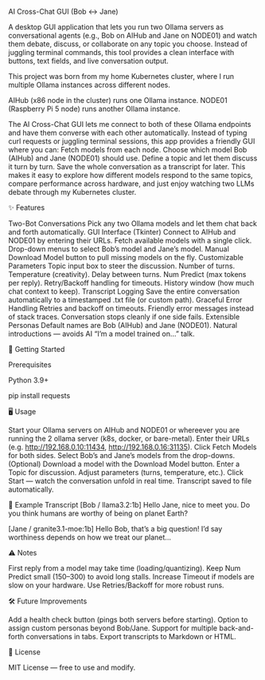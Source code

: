 AI Cross-Chat GUI (Bob ↔ Jane)

A desktop GUI application that lets you run two Ollama servers as conversational agents (e.g., Bob on AIHub and Jane on NODE01) and watch them debate, discuss, or collaborate on any topic you choose.
Instead of juggling terminal commands, this tool provides a clean interface with buttons, text fields, and live conversation output.

This project was born from my home Kubernetes cluster, where I run multiple Ollama instances across different nodes.

AIHub (x86 node in the cluster) runs one Ollama instance.
NODE01 (Raspberry Pi 5 node) runs another Ollama instance.

The AI Cross-Chat GUI lets me connect to both of these Ollama endpoints and have them converse with each other automatically. Instead of typing curl requests or juggling terminal sessions, this app provides a friendly GUI where you can:
Fetch models from each node.
Choose which model Bob (AIHub) and Jane (NODE01) should use.
Define a topic and let them discuss it turn by turn.
Save the whole conversation as a transcript for later.
This makes it easy to explore how different models respond to the same topics, compare performance across hardware, and just enjoy watching two LLMs debate through my Kubernetes cluster.

✨ Features

Two-Bot Conversations
Pick any two Ollama models and let them chat back and forth automatically.
GUI Interface (Tkinter)
Connect to AIHub and NODE01 by entering their URLs.
Fetch available models with a single click.
Drop-down menus to select Bob’s model and Jane’s model.
Manual Download Model button to pull missing models on the fly.
Customizable Parameters
Topic input box to steer the discussion.
Number of turns.
Temperature (creativity).
Delay between turns.
Num Predict (max tokens per reply).
Retry/Backoff handling for timeouts.
History window (how much chat context to keep).
Transcript Logging
Save the entire conversation automatically to a timestamped .txt file (or custom path).
Graceful Error Handling
Retries and backoff on timeouts.
Friendly error messages instead of stack traces.
Conversation stops cleanly if one side fails.
Extensible Personas
Default names are Bob (AIHub) and Jane (NODE01).
Natural introductions — avoids AI “I’m a model trained on…” talk.

🚀 Getting Started

Prerequisites

Python 3.9+

pip install requests


🖥 Usage

Start your Ollama servers on AIHub and NODE01 or whereever you are running the 2 ollama server (k8s, docker, or bare-metal).
Enter their URLs (e.g. http://192.168.0.10:11434, http://192.168.0.16:31135).
Click Fetch Models for both sides.
Select Bob’s and Jane’s models from the drop-downs.
(Optional) Download a model with the Download Model button.
Enter a Topic for discussion.
Adjust parameters (turns, temperature, etc.).
Click Start — watch the conversation unfold in real time.
Transcript saved to file automatically.

📂 Example Transcript
[Bob / llama3.2:1b]
Hello Jane, nice to meet you. Do you think humans are worthy of being on planet Earth?

[Jane / granite3.1-moe:1b]
Hello Bob, that’s a big question! I’d say worthiness depends on how we treat our planet...

⚠️ Notes

First reply from a model may take time (loading/quantizing).
Keep Num Predict small (150–300) to avoid long stalls.
Increase Timeout if models are slow on your hardware.
Use Retries/Backoff for more robust runs.

🛠 Future Improvements

Add a health check button (pings both servers before starting).
Option to assign custom personas beyond Bob/Jane.
Support for multiple back-and-forth conversations in tabs.
Export transcripts to Markdown or HTML.

📜 License

MIT License — free to use and modify.
